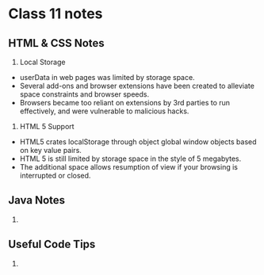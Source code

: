 # Class 11 notes

## HTML & CSS Notes 
1. Local Storage
  - userData in web pages was limited by storage space. 
  - Several add-ons and browser extensions have been created to alleviate space constraints and browser speeds.
  - Browsers became too reliant on extensions by 3rd parties to run effectively, and were vulnerable to malicious hacks. 
1. HTML 5 Support 
  - HTML5 crates localStorage through object global window objects based on key value pairs. 
  - HTML 5 is still limited by storage space in the style of 5 megabytes. 
  - The additional space allows resumption of view if your browsing is interrupted or closed. 
        
## Java Notes 
1. 


        
## Useful Code Tips
1. 